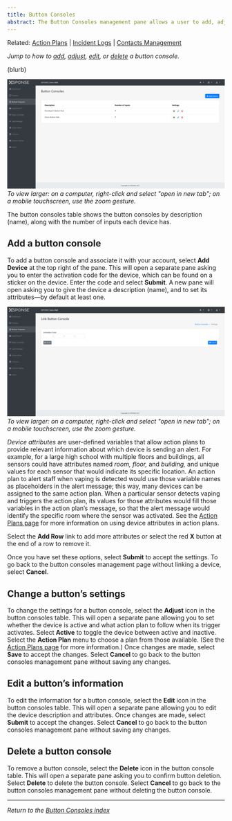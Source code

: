 ```yaml
---
title: Button Consoles
abstract: The Button Consoles management pane allows a user to add, adjust, edit, or delete a button console device. Selecting the Button Consoles link in the navigation pane will take you to the Button Consoles management pane. 
---
```

Related: [Action Plans](../general-ops/action-plans.md) \| [Incident Logs](../general-ops/incident-logs.md) \| [Contacts Management](../general-ops/contacts-management.md) 

*Jump to how to [add](button-consoles-management.md#add-a-button-console), [adjust](button-consoles-management.md#change-a-buttons-settings), [edit](button-consoles-management.md#edit-a-buttons-information), or [delete](button-consoles-management.md#delete-a-button-console) a button console.*

(blurb)

![button console management page](button_consoles_management.png)
_To view larger: on a computer, right-click and select "open in new tab"; on a mobile touchscreen, use the zoom gesture._

The button consoles table shows the button consoles by description (name), along with the number of inputs each device has. 

## Add a button console
To add a button console and associate it with your account, select **Add Device** at the top right of the pane. This will open a separate pane asking you to enter the activation code for the device, which can be found on a sticker on the device. Enter the code and select **Submit**. A new pane will open asking you to give the device a description (name), and to set its attributes—by default at least one. 

![add or edit a button](button_console_link.png)
_To view larger: on a computer, right-click and select "open in new tab"; on a mobile touchscreen, use the zoom gesture._

_Device attributes_ are user-defined variables that allow action plans to provide relevant information about which device is sending an alert. For example, for a large high school with multiple floors and buildings, all sensors could have attributes named _room, floor,_ and _building,_ and unique values for each sensor that would indicate its specific location. An action plan to alert staff when vaping is detected would use those variable names as placeholders in the alert message; this way, many devices can be assigned to the same action plan. When a particular sensor detects vaping and triggers the action plan, its values for those attributes would fill those variables in the action plan’s message, so that the alert message would identify the specific room where the sensor was activated. See the [Action Plans page](../general-ops/action-plans.md) for more information on using device attributes in action plans. 

Select the **Add Row** link to add more attributes or select the red **X** button at the end of a row to remove it. 

Once you have set these options, select **Submit** to accept the settings. To go back to the button consoles management page without linking a device, select **Cancel**.
 
## Change a button’s settings
To change the settings for a button console, select the **Adjust** icon in the button consoles table. This will open a separate pane allowing you to set whether the device is active and what action plan to follow when its trigger activates. Select **Active** to toggle the device between active and inactive. Select the **Action Plan** menu to choose a plan from those available. (See the [Action Plans page](../general-ops/action-plans.md) for more information.) Once changes are made, select **Save** to accept the changes. Select **Cancel** to go back to the button consoles management pane without saving any changes.

## Edit a button’s information
To edit the information for a button console, select the **Edit** icon in the button consoles table. This will open a separate pane allowing you to edit the device description and attributes. Once changes are made, select **Submit** to accept the changes. Select **Cancel** to go back to the button consoles management pane without saving any changes.

## Delete a button console
To remove a button console, select the **Delete** icon in the button console table. This will open a separate pane asking you to confirm button deletion. Select **Delete** to delete the button console. Select **Cancel** to go back to the button consoles management pane without deleting the button console.

___
*Return to the [Button Consoles index](index.md)*
